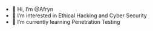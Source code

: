 - 👋 Hi, I’m @Afryn
- 👀 I’m interested in Ethical Hacking and Cyber Security
- 🌱 I’m currently learning Penetration Testing

<!---
SayAfryn/SayAfryn is a ✨ special ✨ repository because its `README.md` (this file) appears on your GitHub profile.
You can click the Preview link to take a look at your changes.
--->
